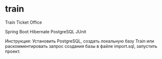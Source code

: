 # train
Train Ticket Office

Spring Boot
Hibernate
PostgreSQL
JUnit

Инструкция: 
Установить PostgreSQL, создать локальную базу Train или раскомментировать запрос создания базы в файле import.sql, запустить проект.
